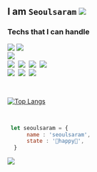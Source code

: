 
<!-- <img src="https://capsule-render.vercel.app/api?type=wave&color=auto&height=300&section=header&text=Fun%20wave&fontSize=90" /> -->
## I am `Seoulsaram` <a href="mailto:kasts91@naver.com"><img src="https://img.shields.io/badge/ContactMe-EA4335?style=flat-square&logo=Gmail&logoColor=white&link=kasts91@naver.com"/></a>

### Techs that I can handle
<p>
<img src="https://img.shields.io/badge/-Reactjs-red"/>&nbsp;<img src="https://img.shields.io/badge/-JavaScript(ES6)-red"/>&nbsp; <br/>
<img src="https://img.shields.io/badge/-NextJs-green"/>&nbsp; <br/>
<img src="https://img.shields.io/badge/-Redux-pink"/>&nbsp; 
<img src="https://img.shields.io/badge/-ReactQuery-pink"/>&nbsp; 
  <img src="https://img.shields.io/badge/-ReduxToolKit-pink"/>&nbsp;
  <img src="https://img.shields.io/badge/-TypeScript-orange"/>&nbsp;<br/>
  <img src="https://img.shields.io/badge/-Storybook-blue"/>&nbsp;
  <img src="https://img.shields.io/badge/NodeJs-yellow"/>&nbsp;
  <img src="https://img.shields.io/badge/Express-olive"/>&nbsp;
</p>
<br/>

  [![Top Langs](https://github-readme-stats.vercel.app/api/top-langs/?username=seoulsaram&layout=compact)](https://github.com/anuraghazra/github-readme-stats)
  
  
<!--   <a align="center" href="https://seoulsaram.github.io/portfolio/">go to seoulsaram site</a> -->
  

<br/>

  ```javascript
   let seoulsaram = {
        name : 'seoulsaram',
        state : '🌟happy🌟',
    }
  ```


<a href="https://hits.seeyoufarm.com"/><img src="https://hits.seeyoufarm.com/api/count/incr/badge.svg?url=https%3A%2F%2Fgithub.com%2F738seoulsaram"/></a>
